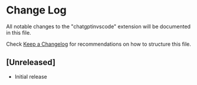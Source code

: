 # Change Log

All notable changes to the "chatgptinvscode" extension will be documented in this file.

Check [Keep a Changelog](http://keepachangelog.com/) for recommendations on how to structure this file.

## [Unreleased]

- Initial release
